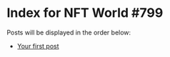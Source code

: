 # Index for NFT World #799
Posts will be displayed in the order below:

- [Your first post](./001-first.md)

